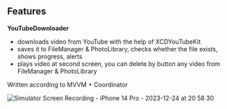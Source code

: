 ## Features

**YouTubeDownloader** 

- downloads video from YouTube with the help of XCDYouTubeKit 
- saves it to FileManager & PhotoLibrary, checks whether the file exists, shows progress, alerts
- plays video at second screen, you can delete by button any video from FileManager & PhotoLibrary

Written according to MVVM + Coordinator

![Simulator Screen Recording - iPhone 14 Pro - 2023-12-24 at 20 58 30](https://github.com/RomanVakulenko/YouTubeDownloader/assets/97017715/45354e3e-af64-4c6e-abe9-972b37ad141a)

